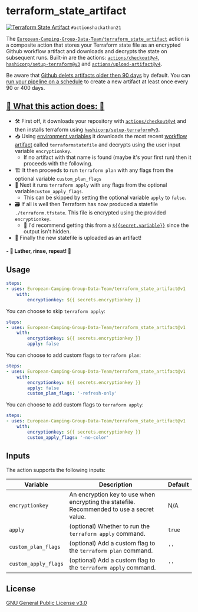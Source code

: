 # terraform_state_artifact 
[![Terraform State Artifact](https://github.com/sturlabragason/terraform_state_artifact/actions/workflows/terraform.yml/badge.svg)](https://github.com/sturlabragason/terraform_state_artifact/actions/workflows/terraform.yml)
  `#actionshackathon21`

The [`European-Camping-Group-Data-Team/terraform_state_artifact`](https://github.com/European-Camping-Group-Data-Team//terraform_state_artifact) action is a composite action that stores your Terraform state file as an encrypted Github workflow artifact and downloads and decrypts the state on subsequent runs. Built-in are the actions: [`actions/checkout@v4`](https://github.com/actions/checkout), [`hashicorp/setup-terraform@v3`](https://github.com/hashicorp/setup-terraform) and [`actions/upload-artifact@v4`](https://github.com/actions/upload-artifact).

Be aware that [Github delets artifacts older then 90 days](https://docs.github.com/en/organizations/managing-organization-settings/configuring-the-retention-period-for-github-actions-artifacts-and-logs-in-your-organization) by default. You can [run your pipeline on a schedule](https://docs.github.com/en/actions/learn-github-actions/events-that-trigger-workflows#scheduled-events) to create a new artifact at least once every 90 or 400 days.

## [:rocket: What this action does: :rocket:](https://dev.to/sturlabragason/terraformstateartifact-github-action-keeping-the-statefile-with-to-your-code-4d3b)

- 🛠️ First off, it downloads your repository with [`actions/checkout@v4`](https://github.com/actions/checkout) and then installs terraform using [`hashicorp/setup-terraform@v3`](https://github.com/hashicorp/setup-terraform).
- :inbox_tray: Using [environment variables](https://docs.github.com/en/actions/learn-github-actions/environment-variables) it downloads the most recent [workflow artifact](https://docs.github.com/en/actions/advanced-guides/storing-workflow-data-as-artifacts) called `terraformstatefile` and decrypts using the user input variable `encryptionkey`.
  - If no artifact with that name is found (maybe it's your first run) then it proceeds with the following.
- :building_construction: It then proceeds to run `terraform plan` with any flags from the optional variable `custom_plan_flags`
- 🏢 Next it runs `terraform apply` with any flags from the optional variable`custom_apply_flags`.
  - This can be skipped by setting the optional variable `apply` to `false`.
- 🗃️ If all is well then Terraform has now produced a statefile `./terraform.tfstate`. This file is encrypted using the provided `encryptionkey`.
    - 🤫 I'd recommend getting this from a [`${{secret.variable}}`](https://docs.github.com/en/actions/security-guides/encrypted-secrets) since the output isn't hidden.
- 💾 Finally the new statefile is uploaded as an artifact!
#### - :tada: Lather, rinse, repeat! :tada:


## Usage

```yaml
steps:
- uses: European-Camping-Group-Data-Team/terraform_state_artifact@v1
    with:
        encryptionkey: ${{ secrets.encryptionkey }}
```

You can choose to skip `terraform apply`:

```yaml
steps:
- uses: European-Camping-Group-Data-Team/terraform_state_artifact@v1
    with:
        encryptionkey: ${{ secrets.encryptionkey }}
        apply: false
```

You can choose to add custom flags to `terraform plan`:

```yaml
steps:
- uses: European-Camping-Group-Data-Team/terraform_state_artifact@v1
    with:
        encryptionkey: ${{ secrets.encryptionkey }}
        apply: false
        custom_plan_flags: '-refresh-only'
```

You can choose to add custom flags to `terraform apply`:

```yaml
steps:
- uses: European-Camping-Group-Data-Team/terraform_state_artifact@v1
    with:
        encryptionkey: ${{ secrets.encryptionkey }}
        custom_apply_flags: '-no-color'
```

## Inputs

The action supports the following inputs:

| Variable        | Description                                                                                                                             | Default |
|-----------------|-----------------------------------------------------------------------------------------------------------------------------------------|---------|
| `encryptionkey` | An encryption key to use when encrypting the statefile. Recommended to use a secret value.                                              |   N/A   |
| `apply`         | (optional) Whether to run the `terraform apply` command.               | `true`  |
| `custom_plan_flags`         | (optional) Add a custom flag to the `terraform plan` command.               | `''`  |
| `custom_apply_flags`         | (optional) Add a custom flag to the `terraform apply` command.               | `''`  |

## License

[GNU General Public License v3.0](https://github.com/sturlabragason/terraform_state_artifact/blob/main/LICENSE)
